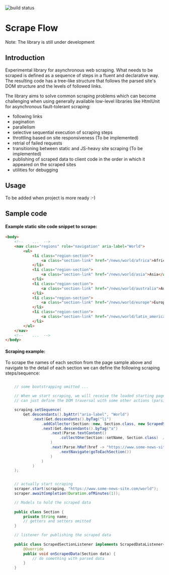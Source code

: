 ![build status](https://github.com/JanisTzou/scrape-flow/actions/workflows/main.yml/badge.svg)

# Scrape Flow

Note: The library is still under development

## Introduction

Experimental library for asynchronous web scraping. What needs to be scraped is defined as a sequence of steps in a fluent and declarative way. 
The resulting code has a tree-like structure that follows the parsed site's DOM structure and the levels of followed links.

The library aims to solve common scraping problems which can become challenging when using generally available low-level libraries like HtmlUnit for asynchronous fault-tolerant scraping:

- following links
- pagination
- parallelism
- selective sequential execution of scraping steps
- throttling based on site responsiveness (To be implemented)
- retrial of failed requests
- transitioning between static and JS-heavy site scraping (To be implemented)
- publishing of scraped data to client code in the order in which it appeared on the scraped sites
- utilities for debugging

## Usage

To be added when project is more ready :-)

## Sample code

#### Example static site code snippet to scrape:

```html
<body>
    <!--    ...  -->
    <nav class="regions" role="navigation" aria-label="World">
        <ul>
            <li class="region-section">
                <a class="section-link" href="/news/world/africa">Africa</a>
            </li>
            <li class="region-section">
                <a class="section-link" href="/news/world/asia">Asia</a>
            </li>
            <li class="region-section">
                <a class="section-link" href="/news/world/australia">Australia</a>
            </li>
            <li class="region-section">
                <a class="section-link" href="/news/world/europe">Europe</a>
            </li>
            <li class="region-section">
                <a class="section-link" href="/news/world/latin_america">Latin America</a>
            </li>
        </ul>
    </nav>
    <!--    ...  -->
</body>
```


#### Scraping example:

To scrape the names of each section from the page sample above and navigate to the detail of each section we can define the following scraping steps/sequence:

```java

    // some bootstrapping omitted ...

    // When we start scraping, we will receive the loaded starting page - the sequence below
    // can just define the DOM traversal with some other actions (parsing, navigation, data collection and publishing and more)

    scraping.setSequence(
        Get.descendants().byAttr("aria-label", "World")
            .next(Get.descendants().byTag("li")
                .addCollector(Section::new, Section.class, new ScrapedSectionListener())  // for each encountered list item a model is instantiated to hold the scraped data
                .next(Get.descendants().byTag("a")
                    .next(Parse.textContent()
                        .collectOne(Section::setName, Section.class)  // defines where to put parsed content
                    )
                    .next(Parse.hRef(href -> "https://www.some-news-site.com" + href)
                        .nextNavigate(goToEachSection())
                    )
                )
            )
    );


    // actually start scraping
    scraper.start(scraping, "https://www.some-news-site.com/world");
    scraper.awaitCompletion(Duration.ofMinutes(1));
```

```java
    // Models to hold the scraped data
    
    public class Section {
        private String name;
        // getters and setters omitted
    }
```

```java
    // listener for publishing the scraped data
    
    public class ScrapedSectionListener implements ScrapedDataListener<Section> {
        @Override
        public void onScrapedData(Section data) {
            // do something with parsed data
        }
    }
 ```
